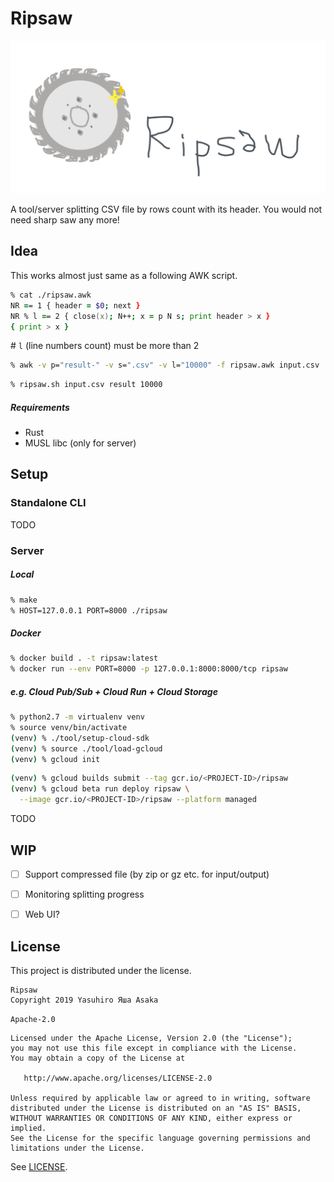 # Ripsaw

![logo](img/logo.jpg?raw=true "Ripsaw")


A tool/server splitting CSV file by rows count with its header.
You would not need sharp saw any more!


## Idea

This works almost just same as a following AWK script.

```zsh
% cat ./ripsaw.awk
NR == 1 { header = $0; next }
NR % l == 2 { close(x); N++; x = p N s; print header > x }
{ print > x }
```

\# `l` (line numbers count) must be more than 2

```zsh
% awk -v p="result-" -v s=".csv" -v l="10000" -f ripsaw.awk input.csv
```

```zsh
% ripsaw.sh input.csv result 10000
```

##### Requirements

* Rust
* MUSL libc (only for server)


## Setup

### Standalone CLI

TODO

### Server

##### Local

```zsh
% make
% HOST=127.0.0.1 PORT=8000 ./ripsaw
```

##### Docker

```zsh
% docker build . -t ripsaw:latest
% docker run --env PORT=8000 -p 127.0.0.1:8000:8000/tcp ripsaw
```

##### e.g. Cloud Pub/Sub + Cloud Run + Cloud Storage

```zsh
% python2.7 -m virtualenv venv
% source venv/bin/activate
(venv) % ./tool/setup-cloud-sdk
(venv) % source ./tool/load-gcloud
(venv) % gcloud init
```

```zsh
(venv) % gcloud builds submit --tag gcr.io/<PROJECT-ID>/ripsaw
(venv) % gcloud beta run deploy ripsaw \
  --image gcr.io/<PROJECT-ID>/ripsaw --platform managed
```

TODO


## WIP

* [ ] Support compressed file (by zip or gz etc. for input/output)
* [ ] Monitoring splitting progress
* [ ] Web UI?


## License

This project is distributed under the license.

```
Ripsaw
Copyright 2019 Yasuhiro Яша Asaka
```

`Apache-2.0`

```
Licensed under the Apache License, Version 2.0 (the "License");
you may not use this file except in compliance with the License.
You may obtain a copy of the License at

   http://www.apache.org/licenses/LICENSE-2.0

Unless required by applicable law or agreed to in writing, software
distributed under the License is distributed on an "AS IS" BASIS,
WITHOUT WARRANTIES OR CONDITIONS OF ANY KIND, either express or implied.
See the License for the specific language governing permissions and
limitations under the License.
```

See [LICENSE](LICENSE).
